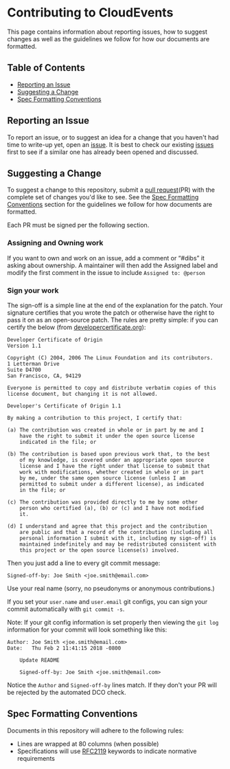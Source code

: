 # Contributing to CloudEvents

This page contains information about reporting issues, how to suggest changes
as well as the guidelines we follow for how our documents are formatted.

## Table of Contents
* [Reporting an Issue](#reporting-an-issue)
* [Suggesting a Change](#suggesting-a-change)
* [Spec Formatting Conventions](#spec-formatting-conventions)

## Reporting an Issue

To report an issue, or to suggest an idea for a change that you haven't
had time to write-up yet, open an
[issue](https://github.com/cloudevents/spec/issues). It is best to check
our existing [issues](https://github.com/cloudevents/spec/issues) first
to see if a similar one has already been opened and discussed.

## Suggesting a Change

To suggest a change to this repository, submit a [pull
request](https://github.com/cloudevents/spec/pulls)(PR) with the complete
set of changes you'd like to see. See the
[Spec Formatting Conventions](#spec-formatting-conventions) section for
the guidelines we follow for how documents are formatted.

Each PR must be signed per the following section.

### Assigning and Owning work

If you want to own and work on an issue, add a comment or “#dibs” it asking 
about ownership. A maintainer will then add the Assigned label and modify 
the first comment in the issue to include `Assigned to: @person`


### Sign your work

The sign-off is a simple line at the end of the explanation for the patch. Your
signature certifies that you wrote the patch or otherwise have the right to pass
it on as an open-source patch. The rules are pretty simple: if you can certify
the below (from [developercertificate.org](http://developercertificate.org/)):

```
Developer Certificate of Origin
Version 1.1

Copyright (C) 2004, 2006 The Linux Foundation and its contributors.
1 Letterman Drive
Suite D4700
San Francisco, CA, 94129

Everyone is permitted to copy and distribute verbatim copies of this
license document, but changing it is not allowed.

Developer's Certificate of Origin 1.1

By making a contribution to this project, I certify that:

(a) The contribution was created in whole or in part by me and I
    have the right to submit it under the open source license
    indicated in the file; or

(b) The contribution is based upon previous work that, to the best
    of my knowledge, is covered under an appropriate open source
    license and I have the right under that license to submit that
    work with modifications, whether created in whole or in part
    by me, under the same open source license (unless I am
    permitted to submit under a different license), as indicated
    in the file; or

(c) The contribution was provided directly to me by some other
    person who certified (a), (b) or (c) and I have not modified
    it.

(d) I understand and agree that this project and the contribution
    are public and that a record of the contribution (including all
    personal information I submit with it, including my sign-off) is
    maintained indefinitely and may be redistributed consistent with
    this project or the open source license(s) involved.
```

Then you just add a line to every git commit message:

    Signed-off-by: Joe Smith <joe.smith@email.com>

Use your real name (sorry, no pseudonyms or anonymous contributions.)

If you set your `user.name` and `user.email` git configs, you can sign your
commit automatically with `git commit -s`.

Note: If your git config information is set properly then viewing the
 `git log` information for your commit will look something like this:

```
Author: Joe Smith <joe.smith@email.com>
Date:   Thu Feb 2 11:41:15 2018 -0800

    Update README

    Signed-off-by: Joe Smith <joe.smith@email.com>
```

Notice the `Author` and `Signed-off-by` lines match. If they don't
your PR will be rejected by the automated DCO check.

## Spec Formatting Conventions

Documents in this repository will adhere to the following rules:
  * Lines are wrapped at 80 columns (when possible)
  * Specifications will use [RFC2119](https://tools.ietf.org/html/rfc2119)
    keywords to indicate normative requirements


